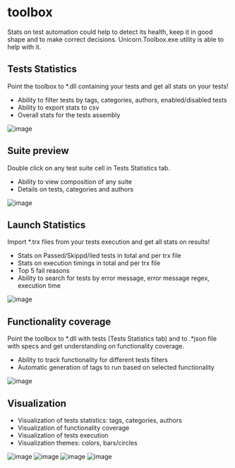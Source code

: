 # toolbox

Stats on test automation could help to detect its health, keep it in good shape and to make correct decisions. Unicorn.Toolbox.exe utility is able to help with it.

## Tests Statistics
Point the toolbox to *.dll containing your tests and get all stats on your tests!

* Ability to filter tests by tags, categories, authors, enabled/disabled tests
* Ability to export stats to csv
* Overall stats for the tests assembly

![image](https://unicorn-taf.github.io/assets/img/toolbox-stats.png)

## Suite preview
Double click on any test suite cell in Tests Statistics tab.

* Ability to view composition of any suite
* Details on tests, categories and authors

![image](https://unicorn-taf.github.io/assets/img/toolbox-suite-composition.png)

## Launch Statistics
Import *.trx files from your tests execution and get all stats on results!

* Stats on Passed/Skippd/iled tests in total and per trx file
* Stats on execution timings in total and per trx file
* Top 5 fail reasons
* Ability to search for tests by error message, error message regex, execution time

![image](https://unicorn-taf.github.io/assets/img/toolbox-launch.png)

## Functionality coverage
Point the toolbox to *.dll with tests (Tests Statistics tab) and to .*json file with specs and get understanding on functionality coverage.

* Ability to track functionality for different tests filters
* Automatic generation of tags to run based on selected functionality

![image](https://unicorn-taf.github.io/assets/img/toolbox-coverage.png)

## Visualization
* Visualization of tests statistics: tags, categories, authors
* Visualization of functionality coverage
* Visualization of tests execution
* Visualization themes: colors, bars/circles

![image](https://unicorn-taf.github.io/assets/img/toobox-vis-launch.png)
![image](https://unicorn-taf.github.io/assets/img/toolbox-vis-author.png)
![image](https://unicorn-taf.github.io/assets/img/toobox-vis-tags.png) 
![image](https://unicorn-taf.github.io/assets/img/toolbox-vis-coverage.png) 
